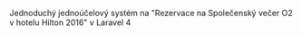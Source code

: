 Jednoduchý jednoúčelový systém na "Rezervace na Společenský večer O2 v hotelu Hilton 2016" v Laravel 4
